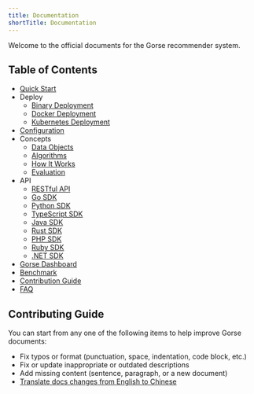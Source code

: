 ```yaml
---
title: Documentation
shortTitle: Documentation
---
```


Welcome to the official documents for the Gorse recommender system.

## Table of Contents

- [Quick Start](quick-start.md)
- Deploy
  - [Binary Deployment](deploy/binary.md)
  - [Docker Deployment](deploy/docker.md)
  - [Kubernetes Deployment](deploy/kubernetes.md)
- [Configuration](config.md)
- Concepts
  - [Data Objects](concepts/data-objects.md)
  - [Algorithms](concepts/algorithms.md)
  - [How It Works](concepts/how-it-works.md)
  - [Evaluation](concepts/evaluation.md)
- API
  - [RESTful API](api/restful-api.md)
  - [Go SDK](api/go-sdk.md)
  - [Python SDK](api/python-sdk.md)
  - [TypeScript SDK](api/typescript-sdk.md)
  - [Java SDK](api/java-sdk.md)
  - [Rust SDK](api/rust-sdk.md)
  - [PHP SDK](api/php-sdk.md)
  - [Ruby SDK](api/ruby-sdk.md)
  - [.NET SDK](api/dotnet-sdk.md)
- [Gorse Dashboard](gorse-dashboard.md)
- [Benchmark](benchmark.md)
- [Contribution Guide](contribution-guide.md)
- [FAQ](faq.md)

## Contributing Guide

You can start from any one of the following items to help improve Gorse documents:

- Fix typos or format (punctuation, space, indentation, code block, etc.)
- Fix or update inappropriate or outdated descriptions
- Add missing content (sentence, paragraph, or a new document)
- [Translate docs changes from English to Chinese](https://gitlocalize.com/repo/8172/zh?utm_source=badge)
